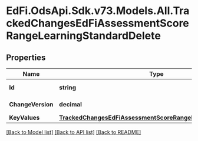 # EdFi.OdsApi.Sdk.v73.Models.All.TrackedChangesEdFiAssessmentScoreRangeLearningStandardDelete

## Properties

Name | Type | Description | Notes
------------ | ------------- | ------------- | -------------
**Id** | **string** | Resource identifier | [optional] 
**ChangeVersion** | **decimal** | Change version | [optional] 
**KeyValues** | [**TrackedChangesEdFiAssessmentScoreRangeLearningStandardKey**](TrackedChangesEdFiAssessmentScoreRangeLearningStandardKey.md) |  | [optional] 

[[Back to Model list]](../../README.md#documentation-for-models) [[Back to API list]](../../README.md#documentation-for-api-endpoints) [[Back to README]](../../README.md)

